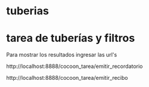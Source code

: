 # tuberias
<h1>tarea de tuberías y filtros</h1>
<p>Para mostrar los resultados ingresar las url's</p>
<p>http://localhost:8888/cocoon_tarea/emitir_recordatorio</p>
<p>http://localhost:8888/cocoon_tarea/emitir_recibo</p>
